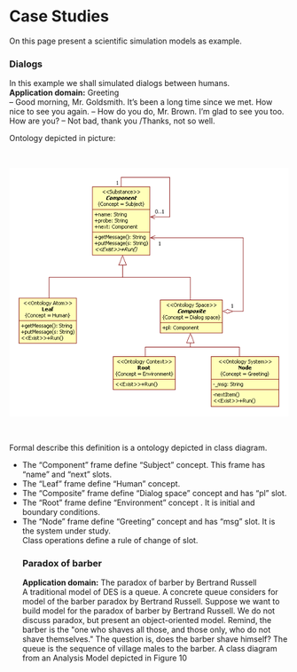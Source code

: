 # Case Studies
On this page present a scientific simulation models as example.




### Dialogs
In this example we shall simulated dialogs between humans.<br/>
**Application domain:** Greeting <br/>
– Good morning, Mr. Goldsmith. It’s been a long time since we met. How nice to see you again.
– How do you do, Mr. Brown. I’m glad to see you too. How are you?
– Not bad, thank you /Thanks, not so well.<br/>

<p>Ontology depicted in picture:</p><br>
<p><img src="case_studies/dialogs.png" alt="" /></p><br>
<p>Formal describe this definition is a ontology depicted in class diagram.<br /></p>
<ul>
  <li>The “Component” frame define “Subject” concept. This frame has “name” and “next” slots.<br /></li>
  <li>The “Leaf” frame  define “Human” concept.<br /></li>
  <li>The “Composite” frame define “Dialog space” concept and has “pl” slot.<br /></li>
  <li>The “Root” frame define “Environment” concept . It is initial and boundary conditions.<br /></li>
  <li>The “Node” frame define “Greeting” concept and has “msg” slot. It is the system under study.<br />
Class operations define a rule of change of slot.<br/>



<h3 id="paradox-of-barber">Paradox of barber</h3> 

<strong>Application domain:</strong> The paradox of barber by Bertrand Russell<br/> 
A traditional model of DES is a queue. A concrete queue considers for model of the barber paradox by Bertrand Russell. Suppose we want to build model for the paradox of barber by Bertrand Russell. We do not discuss paradox, but present an object-oriented model. Remind, the barber is the "one who shaves all those, and those only, who do not shave themselves." The question is, does the barber shave himself? The queue is the sequence of village males to the barber. A class diagram from an Analysis Model depicted in Figure 10<br/>
<p><img src="examples/barber.png" alt="" /></p><br>
